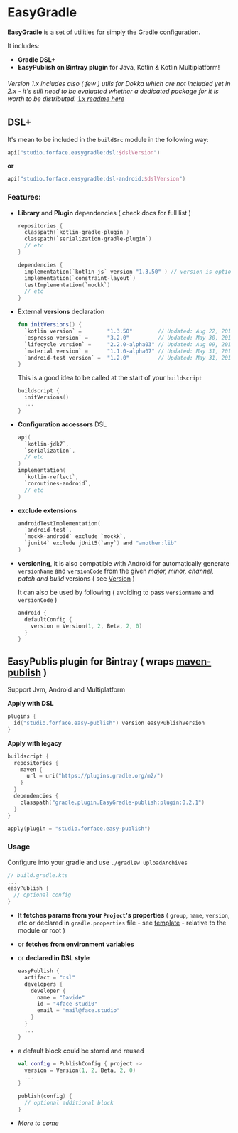 # EasyGradle

**EasyGradle** is a set of utilities for simply the Gradle configuration.

It includes:

* **Gradle DSL+**
* **EasyPublish on Bintray plugin** for Java, Kotlin & Kotlin Multiplatform!

###### Version 1.x includes also ( few ) utils for Dokka which are not included yet in 2.x - it's still need to be evaluated whether a dedicated package for it is worth to be distributed. [1.x readme here](README_1.x.md)



## DSL+

It's mean to be included in the `buildSrc` module in the following way:

```kotlin
api("studio.forface.easygradle:dsl:$dslVersion")
```
**or**
```kotlin
api("studio.forface.easygradle:dsl-android:$dslVersion")
```



### Features:


* **Library** and **Plugin** dependencies ( check docs for full list )

  ```kotlin
  repositories {
    classpath(`kotlin-gradle-plugin`)
    classpath(`serialization-gradle-plugin`)
    // etc
  }

  dependencies {
    implementation(`kotlin-js` version "1.3.50" ) // version is optional
    implementation(`constraint-layout`)
    testImplementation(`mockk`)
    // etc
  }
  ```



* External **versions** declaration

  ```kotlin
  fun initVersions() {
    `kotlin version` =        "1.3.50"        // Updated: Aug 22, 2019
    `espresso version` =      "3.2.0"         // Updated: May 30, 2019
    `lifecycle version` =     "2.2.0-alpha03" // Updated: Aug 09, 2019
    `material version` =      "1.1.0-alpha07" // Updated: May 31, 2019
    `android-test version` =  "1.2.0"         // Updated: May 31, 2019
  }
  ```

  This is a good idea to be called at the start of your `buildscript`

  ```kotlin
  buildscript {
    initVersions()
    ...
  }
  ```



* **Configuration accessors** DSL

  ```kotlin
  api(
    `kotlin-jdk7`,
    `serialization`,
    // etc
  )
  implementation(
    `kotlin-reflect`,
    `coroutines-android`,
    // etc
  )
  ```



* **exclude extensions**

  ```kotlin
  androidTestImplementation(
    `android-test`,
    `mockk-android` exclude `mockk`,
    `junit4` exclude jUnit5(`any`) and "another:lib"
  )
  ```



* **versioning**, it is also compatible with Android for automatically generate `versionName` and `versionCode` from the given *major, minor, channel, patch and build* versions ( see [Version](https://github.com/4face-studi0/EasyGradle/blob/master/dsl/src/main/kotlin/studio/forface/easygradle/dsl/Version.kt) )

  It can also be used by following ( avoiding to pass `versionName` and `versionCode` )

  ```kotlin
  android {
    defaultConfig {
      version = Version(1, 2, Beta, 2, 0)
    }
  }
  ```





## EasyPublis plugin for Bintray ( wraps [maven-publish](https://github.com/vanniktech/gradle-maven-publish-plugin) )

Support Jvm, Android and Multiplatform

**Apply with DSL**

```kotlin
plugins {
  id("studio.forface.easy-publish") version easyPublishVersion
}
```

**Apply with legacy**

```kotlin
buildscript {
  repositories {
    maven {
      url = uri("https://plugins.gradle.org/m2/")
    }
  }
  dependencies {
    classpath("gradle.plugin.EasyGradle-publish:plugin:0.2.1")
  }
}

apply(plugin = "studio.forface.easy-publish")
```



### Usage

Configure into your gradle and use `./gradlew uploadArchives`

```kotlin
// build.gradle.kts
...
easyPublish {
  // optional config
}
```

* It **fetches params from your `Project`'s properties** ( `group`, `name`, `version`, etc or declared in `gradle.properties` file - see [template](https://github.com/4face-studi0/EasyGradle/blob/master/gradle.properties) - relative to the module or root )

* or **fetches from environment variables**

* or **declared in DSL style**

  ```kotlin
  easyPublish {
    artifact = "dsl"
    developers {
      developer {
        name = "Davide"
        id = "4face-studi0"
        email = "mail@face.studio"
      }
    }
    ...
  }
  ```

* a default block could be stored and reused

  ```kotlin
  val config = PublishConfig { project ->
    version = Version(1, 2, Beta, 2, 0)
    ...
  }

  publish(config) {
    // optional additional block
  }
  ```



* *More to come*
